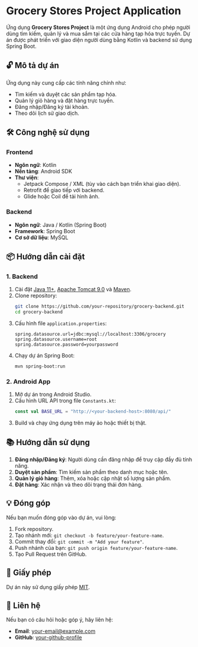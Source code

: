 # Grocery Stores Project Application

Ứng dụng **Grocery Stores Project** là một ứng dụng Android cho phép người dùng tìm kiếm, quản lý và mua sắm tại các cửa hàng tạp hóa trực tuyến. Dự án được phát triển với giao diện người dùng bằng Kotlin và backend sử dụng Spring Boot.

## 🔓 Mô tả dự án

Ứng dụng này cung cấp các tính năng chính như:
- Tìm kiếm và duyệt các sản phẩm tạp hóa.
- Quản lý giỏ hàng và đặt hàng trực tuyến.
- Đăng nhập/Đăng ký tài khoản.
- Theo dõi lịch sử giao dịch.

## 🛠️ Công nghệ sử dụng

### Frontend
- **Ngôn ngữ**: Kotlin
- **Nền tảng**: Android SDK
- **Thư viện**:
  - Jetpack Compose / XML (tùy vào cách bạn triển khai giao diện).
  - Retrofit để giao tiếp với backend.
  - Glide hoặc Coil để tải hình ảnh.

### Backend
- **Ngôn ngữ**: Java / Kotlin (Spring Boot)
- **Framework**: Spring Boot
- **Cơ sở dữ liệu**: MySQL

## 📦 Hướng dẫn cài đặt

### 1. Backend
1. Cài đặt [Java 11+](https://adoptium.net/), [Apache Tomcat 9.0](https://tomcat.apache.org/download-90.cgi) và [Maven](https://maven.apache.org/).
2. Clone repository:
   ```bash
   git clone https://github.com/your-repository/grocery-backend.git
   cd grocery-backend
   ```
3. Cấu hình file `application.properties`:
   ```properties
   spring.datasource.url=jdbc:mysql://localhost:3306/grocery
   spring.datasource.username=root
   spring.datasource.password=yourpassword
   ```
4. Chạy dự án Spring Boot:
   ```bash
   mvn spring-boot:run
   ```

### 2. Android App
1. Mở dự án trong Android Studio.
2. Cấu hình URL API trong file `Constants.kt`:
   ```kotlin
   const val BASE_URL = "http://<your-backend-host>:8080/api/"
   ```
3. Build và chạy ứng dụng trên máy ảo hoặc thiết bị thật.

## 📚 Hướng dẫn sử dụng

1. **Đăng nhập/Đăng ký**: Người dùng cần đăng nhập để truy cập đầy đủ tính năng.
2. **Duyệt sản phẩm**: Tìm kiếm sản phẩm theo danh mục hoặc tên.
3. **Quản lý giỏ hàng**: Thêm, xóa hoặc cập nhật số lượng sản phẩm.
4. **Đặt hàng**: Xác nhận và theo dõi trạng thái đơn hàng.

## 💡 Đóng góp

Nếu bạn muốn đóng góp vào dự án, vui lòng:
1. Fork repository.
2. Tạo nhánh mới: `git checkout -b feature/your-feature-name`.
3. Commit thay đổi: `git commit -m "Add your feature"`.
4. Push nhánh của bạn: `git push origin feature/your-feature-name`.
5. Tạo Pull Request trên GitHub.

## 📄 Giấy phép

Dự án này sử dụng giấy phép [MIT](LICENSE).

## 📨 Liên hệ

Nếu bạn có câu hỏi hoặc góp ý, hãy liên hệ:
- **Email**: your-email@example.com
- **GitHub**: [your-github-profile](https://github.com/your-username)

